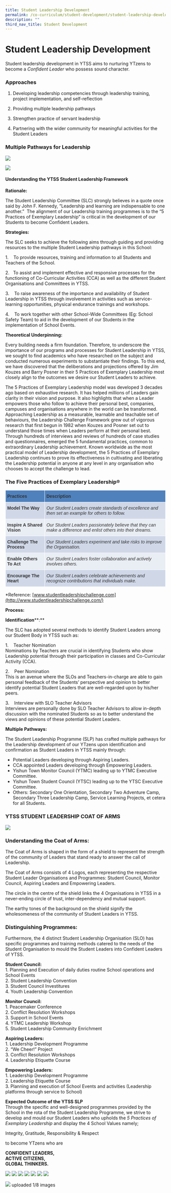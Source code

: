 ```yaml
---
title: Student Leadership Development
permalink: /co-curriculum/student-development/student-leadership-development/
description: ""
third_nav_title: Student Development
---
```

# **Student Leadership Development**

Student leadership development in YTSS aims to nurturing YTzens to become a *Confident Leader* who possess sound character.

### **Approaches**
1.	Developing leadership competencies through leadership training, project implementation, and self-reflection

2.	Providing multiple leadership pathways

3.	Strengthen practice of servant leadership

4.	Partnering with the wider community for meaningful activities for the Student Leaders

### **Multiple Pathways for Leadership**
![](/images/sl%20infographic.png)



![](/images/Star.jpg)


#### **Understanding the YTSS Student Leadership Framework**

**Rationale:**

The Student Leadership Committee (SLC) strongly believes in a quote once said by John F. Kennedy, “Leadership and learning are indispensable to one another.”&nbsp; The alignment of our Leadership training programmes is to the “5 Practices of Exemplary Leadership” is critical in the development of our Students to become Confident Leaders.

**Strategies:**

The SLC seeks to achieve the following aims through guiding and providing resources to the multiple Student Leadership pathways in this School:

1\. &nbsp; &nbsp;To provide resources, training and information to all Students and Teachers of the School.

2\.&nbsp; &nbsp;To assist and implement effective and responsive processes for the functioning of Co-Curricular Activities (CCA) as well as&nbsp;the different Student Organisations and Committees in YTSS.&nbsp;

3\. &nbsp; &nbsp;To raise awareness of the importance and availability of Student Leadership in YTSS through involvement in activities such&nbsp;as service-learning opportunities, physical endurance trainings and workshops.&nbsp;

4\. &nbsp; &nbsp;To work together with other School-Wide Committees (Eg: School Safety Team) to aid in the development of our Students in the implementation of School Events.

**Theoretical Underpinning:**

Every building needs a firm foundation. Therefore, to underscore the importance of our programs and processes for Student Leadership in YTSS, we sought to find academics who have researched on the subject and conducted numerous experiments to substantiate their findings. To this end, we have discovered that the deliberations and projections offered by Jim Kouzes and Barry Posner in their 5 Practices of Exemplary Leadership most closely align to the outcomes we desire our Student Leaders to achieve.  
  
The 5 Practices of Exemplary Leadership model was developed 3 decades ago based on exhaustive research. It has helped millions of Leaders gain clarity in their vision and purpose. It also highlights that when a Leader empowers those who follow to achieve their personal best, companies, campuses and organisations anywhere in the world can be transformed. Approaching Leadership as a measurable, learnable and teachable set of behaviours, the Leadership Challenge Framework grew out of vigorous research that first begun in 1982 when Kouzes and Posner set out to understand those times when Leaders perform at their personal best. Through hundreds of interviews and reviews of hundreds of case studies and questionnaires, emerged the 5 fundamental practices, common to extraordinary Leadership achievement. Known worldwide as the most practical model of Leadership development, the 5 Practices of Exemplary Leadership continues to prove its effectiveness in cultivating and liberating the Leadership potential in anyone at any level in any organisation who chooses to accept the challenge to lead.


### **The Five Practices of Exemplary Leadership®**


<table style="border-collapse:collapse;border-spacing:0" class="tg"><thead><tr><th style="background-color:#4F81BD;border-color:#ffffff;border-style:solid;border-width:1px;color:#333;font-family:Arial, sans-serif;font-size:14px;font-weight:bold;overflow:hidden;padding:10px 5px;text-align:left;vertical-align:top;word-break:normal">Practices</th><th style="background-color:#4F81BD;border-color:#ffffff;border-style:solid;border-width:1px;color:#333;font-family:Arial, sans-serif;font-size:14px;font-weight:bold;overflow:hidden;padding:10px 5px;text-align:left;vertical-align:top;word-break:normal">Description</th></tr></thead><tbody><tr><td style="background-color:#D0D8E8;border-color:#ffffff;border-style:solid;border-width:1px;color:#333;font-family:Arial, sans-serif;font-size:14px;font-weight:bold;overflow:hidden;padding:10px 5px;text-align:left;vertical-align:top;word-break:normal">Model The Way</td><td style="background-color:#D0D8E8;border-color:#ffffff;border-style:solid;border-width:1px;color:#333;font-family:Arial, sans-serif;font-size:14px;font-style:italic;overflow:hidden;padding:10px 5px;text-align:left;vertical-align:top;word-break:normal">Our Student Leaders create standards of excellence and then set an example for others to follow. </td></tr><tr><td style="background-color:#E9EDF4;border-color:#ffffff;border-style:solid;border-width:1px;color:#333;font-family:Arial, sans-serif;font-size:14px;font-weight:bold;overflow:hidden;padding:10px 5px;text-align:left;vertical-align:top;word-break:normal">Inspire A Shared Vision</td><td style="background-color:#E9EDF4;border-color:#ffffff;border-style:solid;border-width:1px;color:#333;font-family:Arial, sans-serif;font-size:14px;font-style:italic;overflow:hidden;padding:10px 5px;text-align:left;vertical-align:top;word-break:normal">Our Student Leaders passionately believe that they can make a difference and enlist others into their dreams.</td></tr><tr><td style="background-color:#D0D8E8;border-color:#ffffff;border-style:solid;border-width:1px;color:#333;font-family:Arial, sans-serif;font-size:14px;font-weight:bold;overflow:hidden;padding:10px 5px;text-align:left;vertical-align:top;word-break:normal">Challenge The Process</td><td style="background-color:#D0D8E8;border-color:#ffffff;border-style:solid;border-width:1px;color:#333;font-family:Arial, sans-serif;font-size:14px;font-style:italic;overflow:hidden;padding:10px 5px;text-align:left;vertical-align:top;word-break:normal">Our Student Leaders experiment and take risks to improve the Organisation.</td></tr><tr><td style="background-color:#E9EDF4;border-color:#ffffff;border-style:solid;border-width:1px;color:#333;font-family:Arial, sans-serif;font-size:14px;font-weight:bold;overflow:hidden;padding:10px 5px;text-align:left;vertical-align:top;word-break:normal">Enable Others To Act</td><td style="background-color:#E9EDF4;border-color:#ffffff;border-style:solid;border-width:1px;color:#333;font-family:Arial, sans-serif;font-size:14px;font-style:italic;overflow:hidden;padding:10px 5px;text-align:left;vertical-align:top;word-break:normal">Our Student Leaders foster collaboration and actively involves others.  </td></tr><tr><td style="background-color:#D0D8E8;border-color:#ffffff;border-style:solid;border-width:1px;color:#333;font-family:Arial, sans-serif;font-size:14px;font-weight:bold;overflow:hidden;padding:10px 5px;text-align:left;vertical-align:top;word-break:normal">Encourage The Heart</td><td style="background-color:#D0D8E8;border-color:#ffffff;border-style:solid;border-width:1px;color:#333;font-family:Arial, sans-serif;font-size:14px;font-style:italic;overflow:hidden;padding:10px 5px;text-align:left;vertical-align:top;word-break:normal">Our Student Leaders celebrate achievements and recognize contributions that individuals make.</td></tr></tbody></table>

\*Reference:&nbsp;[www.studentleadershipchallenge.com](http://www.studentleadershipchallenge.com/)






**Process:**

**Identification****:**

The SLC has adopted several methods to identify Student Leaders among our Student Body in YTSS such as:

1\.&nbsp;&nbsp;&nbsp;&nbsp;Teacher Nomination   
Nominations by Teachers are crucial in identifying Students who show Leadership potential through their participation in classes and Co-Curricular Activity (CCA).

2\.&nbsp;&nbsp;&nbsp;&nbsp;Peer Nomination    
This is an avenue where the SLOs and Teachers-in-charge are able to gain personal feedback of the Students’ perspective and opinion to better identify potential Student Leaders that are well-regarded upon by his/her peers.

3\.&nbsp;&nbsp;&nbsp;&nbsp;Interview with SLO Teacher Advisors    
Interviews are personally done by SLO Teacher Advisors to allow in-depth discussion with the nominated Students so&nbsp;as to better understand the views and opinions of these potential Student Leaders.

**Multiple Pathways:**

The Student Leadership Programme (SLP) has crafted multiple pathways for the Leadership development of our YTzens upon identification and confirmation as Student Leaders in YTSS mainly through:

* Potential Leaders developing through Aspiring Leaders.
* CCA appointed Leaders developing through Empowering Leaders.
* Yishun Town Monitor Council (YTMC) leading up to YTMC Executive Committee.
* Yishun Town Student Council (YTSC) leading up to the YTSC Executive Committee.
* Others: Secondary One Orientation, Secondary Two Adventure Camp, Secondary Three Leadership Camp,&nbsp;Service Learning Projects, et cetera for all Students.


### **YTSS STUDENT LEADERSHIP COAT OF ARMS**

![](/images/inspire.jpg)

### **Understanding the Coat of Arms:**

The Coat of Arms is shaped in the form of a shield to represent the strength of the community of Leaders that stand ready to answer the call of Leadership.

The Coat of Arms consists of 4 Logos, each representing the respective Student Leader Organisations and Programmes: Student Council, Monitor Council, Aspiring Leaders and Empowering Leaders.

The circle in the centre of the shield links the 4 Organisations in YTSS in a never-ending circle of trust, inter-dependency and mutual support.

The earthy tones of the background on the shield signify the wholesomeness of the community of Student Leaders in YTSS.

### **Distinguishing Programmes:**

Furthermore, the 4 distinct Student Leadership Organisation (SLO) has specific programmes and training methods catered to the needs of the Student Organisation to mould the Student Leaders into Confident Leaders of YTSS.

**Student Council:**   
1\. Planning and Execution of daily duties routine School operations and School Events   
2\. Student Leadership Convention  
3\.&nbsp;Student Council Investitures   
4\. Youth Leadership Convention

**Monitor Council:**   
1\.&nbsp;Peacemaker Conference   
2\.&nbsp;Conflict Resolution Workshops   
3\.&nbsp;Support in School Events   
4\.&nbsp;YTMC Leadership Workshop   
5\.&nbsp;Student Leadership Community Enrichment

**Aspiring Leaders:**   
1\.&nbsp;Leadership Development Programme   
2\. “We Cheer!” Project    
3\.&nbsp;Conflict Resolution Workshops    
4\.&nbsp;Leadership Etiquette Course

**Empowering Leaders:**   
1\. Leadership Development Programme      
2\.&nbsp;Leadership Etiquette Course    
3\.&nbsp;Planning and execution of School Events and activities (Leadership platforms through service to School)

**Expected Outcome of the YTSS SLP**   
Through the specific and well-designed programmes provided by the School in the rota of the Student Leadership Programme, we strive to develop and mould our Student Leaders who upholds the&nbsp;_5 Practices of Exemplary Leadership_&nbsp;and display the 4 School Values namely;

Integrity, Gratitude, Responsibility &amp; Respect

to become YTzens who are  

**CONFIDENT LEADERS,**&nbsp;   
**ACTIVE CITIZENS,**   
**GLOBAL THINKERS.**


![](/images/sch%20val.jpg)
![](/images/LT.jpg)
![](/images/1(1).jpg)
![](/images/2(1).jpg)
![](/images/3(1).jpg)
![](/images/4(1).jpg)
![](/images/5(1).jpg)

![](/images/1Teaching%20the%20Sec%201s%20our%20School%20Rally%20during%20Orientation.jpg)
uploaded 1/8 images